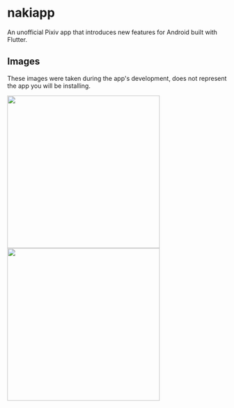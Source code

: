# nakiapp

An unofficial Pixiv app that introduces new features for Android built with Flutter.

## Images

These images were taken during the app's development, does not represent the app you will be installing.

<img src="https://user-images.githubusercontent.com/35881688/185310677-18b15260-d96a-43c0-a956-60bcccf9e57e.png" width=350><img src="https://user-images.githubusercontent.com/35881688/185310771-50763eae-18ef-4641-95f5-8a238690756f.png" width=350>
